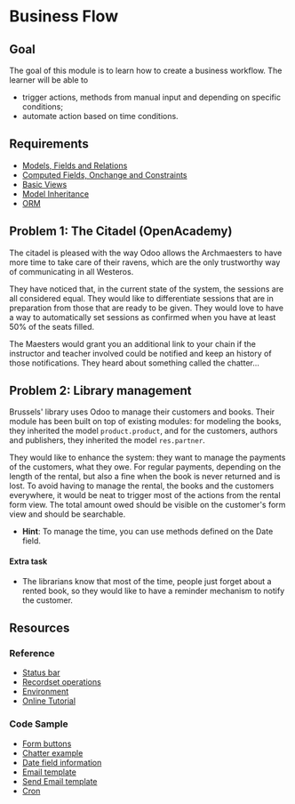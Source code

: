 # Business Flow

## Goal

The goal of this module is to learn how to create a business workflow. The learner will be able to

* trigger actions, methods from manual input and depending on specific conditions;
* automate action based on time conditions.


## Requirements

* [Models, Fields and Relations](../01-models)
* [Computed Fields, Onchange and Constraints](../02-fields)
* [Basic Views](../03-views)
* [Model Inheritance](../04-model-inheritance)
* [ORM](../09-orm)


## Problem 1: The Citadel (OpenAcademy)

The citadel is pleased with the way Odoo allows the Archmaesters to have more
time to take care of their ravens, which are the only trustworthy way of
communicating in all Westeros.

They have noticed that, in the current state of the system, the sessions are all
considered equal. They would like to differentiate sessions that are in
preparation from those that are ready to be given. They would love to have a way
to automatically set sessions as confirmed when you have at least 50% of the
seats filled.

The Maesters would grant you an additional link to your chain if the instructor
and teacher involved could be notified and keep an history of those
notifications. They heard about something called the chatter...


## Problem 2: Library management

Brussels' library uses Odoo to manage their customers and books. Their module
has been built on top of existing modules: for modeling the books, they
inherited the model `product.product`, and for the customers, authors and
publishers, they inherited the model `res.partner`.

They would like to enhance the system: they want to manage the payments of the
customers, what they owe. For regular payments, depending on the length of the
rental, but also a fine when the book is never returned and is lost. To avoid
having to manage the rental, the books and the customers everywhere, it would be
neat to trigger most of the actions from the rental form view. The total amount
owed should be visible on the customer's form view and should be searchable.

- **Hint**: To manage the time, you can use methods defined on the Date field.

#### Extra task

* The librarians know that most of the time, people just forget about a rented
  book, so they would like to have a reminder mechanism to notify the customer.


## Resources

### Reference


* [Status bar](http://www.odoo.com/documentation/10.0/reference/views.html#the-status-bar)
* [Recordset operations](http://www.odoo.com/documentation/10.0/reference/orm.html#other-recordset-operations)
* [Environment](http://www.odoo.com/documentation/10.0/reference/orm.html#environment)
* [Online Tutorial](http://www.odoo.com/documentation/10.0/howtos/backend.html#build-an-odoo-module)

### Code Sample

* [Form buttons](https://github.com/odoo/odoo/blob/76c443eda331b75bf5dfa7ec22b8eb22e1084343/addons/account/views/account_invoice_view.xml#L220)
* [Chatter example](https://github.com/odoo/odoo/blob/76c443eda331b75bf5dfa7ec22b8eb22e1084343/addons/event/views/event_views.xml#L138)
* [Date field information](https://github.com/odoo/odoo/blob/76c443eda331b75bf5dfa7ec22b8eb22e1084343/odoo/fields.py#L1447)
* [Email template](https://github.com/odoo/odoo/blob/76c443eda331b75bf5dfa7ec22b8eb22e1084343/addons/event/data/email_template_data.xml)
* [Send Email template](https://github.com/odoo/odoo/blob/76c443eda331b75bf5dfa7ec22b8eb22e1084343/addons/event/models/event.py#L275)
* [Cron](https://github.com/odoo/odoo/blob/ab5fcb29650349fa641c6130bf6dcbdc1ec28a07/addons/membership/data/membership_data.xml)
